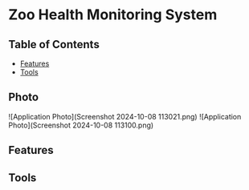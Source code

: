 
# Zoo Health Monitoring System


## Table of Contents
- [Features](#features)
- [Tools](#tools)
## Photo
![Application Photo](Screenshot 2024-10-08 113021.png)
![Application Photo](Screenshot 2024-10-08 113100.png)


## Features


  ## Tools

